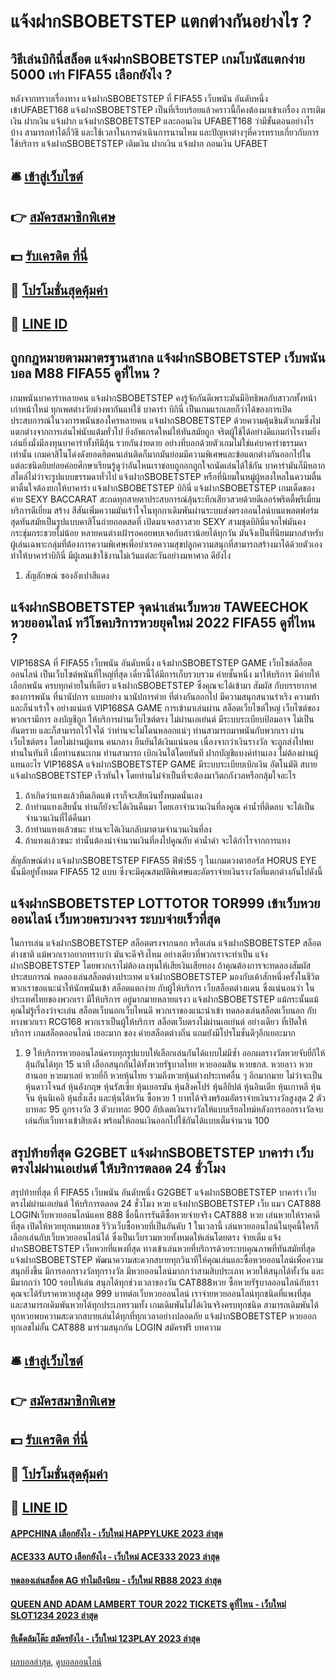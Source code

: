 # แจ้งฝากSBOBETSTEP แตกต่างกันอย่างไร ?
## วิธีเล่นบิกินี่สล็อต แจ้งฝากSBOBETSTEP เกมโบนัสแตกง่าย 5000 เท่า FIFA55 เลือกยังไง ?
หลังจากทราบเรื่องทาง แจ้งฝากSBOBETSTEP ที่ FIFA55 เว็บพนัน อันดับหนึ่ง เข้าUFABET168 แจ้งฝากSBOBETSTEP เป็นที่เรียบร้อยแล้วคราวนี้ก็คงต้องมาเข้าเกรื่อง การเติมเงิน ฝากเงิน แจ้งฝาก แจ้งฝากSBOBETSTEP และถอนเงิน UFABET168 ว่ามีขั้นตอนอย่างไรบ้าง สามารถทำได้กี่วิธี และใช้เวลาในการดำเนินการนานไหม และปัญหาต่างๆที่ควรทราบเกี่ยวกับการใช้บริการ แจ้งฝากSBOBETSTEP เติมเงิน ฝากเงิน แจ้งฝาก ถอนเงิน UFABET

## 🛎 [เข้าสู่เว็บไซต์](https://bit.ly/3SdLNi2)
## 👉 [สมัครสมาชิกพิเศษ](https://bit.ly/3SdLNi2)
## 💵 [รับเครดิต ที่นี่](https://bit.ly/3dyRKHj)
## 👑 [โปรโมชั่นสุดคุ้มค่า](https://bit.ly/3dyRKHj)
## 📱 [LINE ID](https://bit.ly/3dyRKHj)

## ถูกกฎหมายตามมาตรฐานสากล แจ้งฝากSBOBETSTEP เว็บพนันบอล M88 FIFA55 ดูที่ไหน ?
เกมพนันบาคาร่าหลายคน แจ้งฝากSBOBETSTEP คงรู้จักกันดีเพราะมันมีอิทธิพลกับสาวกทั้งหน้าเก่าหน้าใหม่ ทุกเพศต่างวัยต่างพากันแห่ใช้ บาคาร่า บิกินี่ เป็นเกมแรกเลยก็ว่าได้ของการเปิดประสบการณ์ในวงการพนันของใครหลายคน แจ้งฝากSBOBETSTEP ด้วยความคุ้นชินตัวเกมซึ่งไม่แตกต่างจากการเล่นไพ่นับแต้มทั่วไป ยิ่งอัพเกรดใหม่ให้ทันสมัยถูก จริตผู้ใช้ได้อย่างดีแถมกำไรงามยิ่งเล่นยิ่งมั่งมีลงทุนบาคาร่าทั้งทีมีลุ้น รวยกันง่ายดาย อย่างที่บอกด้วยตัวเกมไม่ใช่แค่บาคาร่าธรรมดาเท่านั้น เกมคาสิโนโด่งดังยอดฮิตคนเล่นติดก็มากมันย่อมมีความพิเศษและข้อแตกต่างกันออกไปในแต่ละชนิดยิบย่อยค่อยศึกษาเรียนรู้ดูว่าอันไหนเราชอบถูกอกถูกใจถนัดเล่นได้ใช้กัน บาคาร่ามันก็มีหลากสไตล์ไม่ว่าจะรูปแบบธรรมดาทั่วไป แจ้งฝากSBOBETSTEP หรือที่นิยมในหมู่ผู้หลงใหลในความตื่นตาตื่นใจต้องยกให้บาคาร่า แจ้งฝากSBOBETSTEP บิกินี่ แจ้งฝากSBOBETSTEP เกมเด็ดของค่าย SEXY BACCARAT สะกดทุกสายตาประสบการณ์ลุ้นระทึกเสียวสวยด้วยดีเลอร์พริตตี้พรีเมี่ยมบริการดีเยี่ยม สร้าง สีสันเพิ่มความมันเร้าใจในทุกกาเดิมพันผ่านระบบส่งตรงออนไลน์บนแพลตฟอร์มสุดทันสมัยเป็นรูปแบบคาสิโนถ่ายถอดสดที่ เปิดมาเจอสาวสวย SEXY สวมชุดบิกินี่แจกไพ่มันคงกระชุ่มกระชวยไม่น้อย หลายคนต่างเฝ้ารอคอยพบเจอกับสาวน้อยได้ทุกวัน มันจึงเป็นที่นิยมมากสำหรับผู้เล่นเฉพาะกลุ่มที่ต้องการความพิเศษเพื่อบำเรอความสุขปลูกความสนุกที่สามารถสร้างมาได้ด้วยตัวเองทำให้บาคาร่าบิกินี่ มีผู้เลนเข้าใช้งานไม่เว้นแต่ละวันอย่างมหาศาล ดียังไง
1. สัญลักษณ์ ซองอังเปาสีแดง

## แจ้งฝากSBOBETSTEP จุดน่าเล่นเว็บหวย TAWEECHOK หวยออนไลน์ ทวีโชคบริการหวยยุคใหม่ 2022 FIFA55 ดูที่ไหน ?
VIP168SA ที่ FIFA55 เว็บพนัน อันดับหนึ่ง แจ้งฝากSBOBETSTEP GAME เว็บไซต์สล็อตออนไลน์ เป็นเว็บไซต์พนันที่ใหญ่ที่สุด เดี๋ยวนี้ได้มีการเก็บรวบรวม ค่ายชั้นหนึ่ง มาให้บริการ มีค่ายให้เลือกพนัน ครบทุกค่ายในที่เดียว แจ้งฝากSBOBETSTEP ซึ่งคุณจะได้เข้ามา สัมผัส กับบรรยากาศ ของการพนัน ที่นานัปการ แบบอย่าง นานัปการค่าย ที่ต่างกันออกไป มีความสนุกสนานร่าเริง ความท้า และก็น่าเร้าใจ อย่างแน่แท้ VIP168SA GAME การเข้ามาเล่นผ่าน สล็อตเว็บไซต์ใหญ่ เว็บไซต์ของพวกเรามีการ ลงบัญชีถูก ให้บริการผ่านเว็บไซต์ตรง ไม่ผ่านเอเย่นต์ มีระบบระเบียบป้อมอาจ ไม่เป็นอันตราย และก็สามารถไว้ใจได้ ว่าท่านจะไม่โดนหลอกแน่ๆ ท่านสามารถมาพนันกับพวกเรา ผ่านเว็บไซต์ตรง โดยไม่ผ่านผู้แทน คนกลาง ยืนยันได้เงินแน่นอน เนื่องจากว่าเงินรางวัล จะถูกส่งไปพบท่านในทันที เมื่อท่านชนะเกม ท่านสามารถ เบิกเงินได้โดยทันที ฝากบัญชีแบงค์ท่านเอง ไม่ต้องผ่านผู้แทนอะไร VIP168SA แจ้งฝากSBOBETSTEP GAME มีระบบระเบียบเบิกเงิน อัตโนมัติ สบาย แจ้งฝากSBOBETSTEP เร็วทันใจ โดยท่านไม่จำเป็นที่จะต้องมาวิตกกังวลหรือกลุ้มใจอะไร
1. ถ้าเกิดว่าแทงแล้วทีมเกิดแพ้ เราก็จะเสียเงินทั้งหมดนั่นเอง
2. ถ้าท่านแทงเสียนั้น ท่านก็ยังจะได้เงินคืนมา โดยเอาจำนวนเงินที่ลงคูณ ค่าน้ำที่ติดลบ จะได้เป็นจำนวนเงินที่ได้คืนมา
3. ถ้าท่านแทงแล้วชนะ ท่านจะได้เงินกลับมาตามจำนวนเงินที่ลง
4. ถ้าแทงแล้วชนะ ท่านั้นต้องนำจำนวนเงินที่ลงไปคูณกับ ค่าน้ำดำ จะได้กำไรจากการแทง

สัญลักษณ์ต่าง แจ้งฝากSBOBETSTEP FIFA55 ฟีฟ่า55 ๆ ในเกมดวงตาฮอรัส HORUS EYE นั้นมีอยู่ทั้งหมด FIFA55 12 แบบ ซึ่งจะมีคุณสมบัติพิเศษและอัตราจ่ายเงินรางวัลที่แตกต่างกันไปดังนี้

## แจ้งฝากSBOBETSTEP LOTTOTOR TOR999 เข้าเว็บหวยออนไลน์ เว็บหวยครบวงจร ระบบจ่ายเร็วที่สุด
ในการเล่น แจ้งฝากSBOBETSTEP สล็อตตรงจากนอก หรือเล่น แจ้งฝากSBOBETSTEP สล็อตต่างชาติ แม้พวกเราอยากทราบว่า มันจะดีจริงไหม อย่างเดียวที่พวกเราจะทำเป็น แจ้งฝากSBOBETSTEP โดยพวกเราไม่ต้องลงทุนให้เสียเงินเสียทอง ถ้าคุณต้องการจะทดลองสัมผัสประสบการณ์ ทดลองเล่นสล็อตต่างประเทศ แจ้งฝากSBOBETSTEP มองกับเค้าสักหนึ่งครั้งในชีวิต พวกเราขอแนะนำให้นักพนันเข้า สล็อตแตกง่าย กับผู้ให้บริการ เว็บสล็อตต่างแดน ซึ่งแน่นอนว่า ในประเทศไทยของพวกเรา มีให้บริการ อยู่มากมายหลายแรงว แจ้งฝากSBOBETSTEP แม้กระนั้นแม้คุณไม่รู้เรื่องว่าจะเล่น สล็อตเว็บนอกเว็บไหนดี พวกเราของแนะนำเข้า ทดลองเล่นสล็อตเว็บนอก กับทางพวกเรา RCG168 พวกเราเป็นผู้ให้บริการ สล็อตเว็บตรงไม่ผ่านเอเย่นต์ อย่างเดียว ที่เปิดให้บริการ เกมสล็อตออนไลน์ เยอะมาก ของ ค่ายสล็อตต่างถิ่น แถมยังมีโปรโมชั่นดีๆอีกเยอะมาก
1. 9 ให้บริการหวยออนไลน์ครบทุกรูปแบบให้เลือกเล่นกันได้แบบไม่มีซ้ำ ออกผลรางวัลหวยจับยี่กีให้ลุ้นกันได้ทุก 15 นาที เลือกสนุกกันได้ทั้งหวยรัฐบาลไทย หวยออมสิน หวยธกส. หวยลาว หวยฮานอย หวยมาเลย์ หวยยี่กี หวยหุ้นไทย รวมถึงหวยหุ้นต่างประเทศอื่น ๆ อีกมากมาย ไม่ว่าจะเป็นหุ้นดาวโจนส์ หุ้นอังกฤษ หุ้นรัสเซีย หุ้นเยอรมัน หุ้นสิงคโปร์ หุ้นอียิปต์ หุ้นอินเดีย หุ้นเกาหลี หุ้นจีน หุ้นนิเคอิ หุ้นฮั่งเส็ง และหุ้นไต้หวัน ซื้อหวย 1 บาทได้จริงพร้อมอัตราจ่ายเงินรางวัลสูงสุด 2 ตัวบาทละ 95 ถูกรางวัล 3 ตัวบาทละ 900 อัปเดตเงินรางวัลให้แบบเรียลไทม์หลังการออกรางวัลจบ เล่นกับเว็บทางเข้าสิบเด้ง พร้อมให้ถอนเงินออกไปใช้กันได้แบบเต็มจำนวน 100

## สรุปท้ายที่สุด G2GBET แจ้งฝากSBOBETSTEP บาคาร่า เว็บตรงไม่ผ่านเอเย่นต์ ให้บริการตลอด 24 ชั่วโมง
สรุปท้ายที่สุด ที่ FIFA55 เว็บพนัน อันดับหนึ่ง G2GBET แจ้งฝากSBOBETSTEP บาคาร่า เว็บตรงไม่ผ่านเอเย่นต์ ให้บริการตลอด 24 ชั่วโมง หวย แจ้งฝากSBOBETSTEP เว็บ แมว CAT888 LOGINเว็บหวยออนไลน์แคท 888 ชื่อนี้การรันตีซื้อหวยจ่ายจริง CAT888 หวย เล่นหวยให้ราคาดีที่สุด เปิดให้หวยทุกหมายเลข รีวิวเว็บซื้อหวยที่เป็นอันดับ 1 ในเวลานี้ เล่นหวยออนไลน์ในยุคนี้ใครก็เลือกเล่นกับเว็บหวยออนไลน์ได้ ซึ่งเป็นเว็บรวมหวยทั้งหมดให้เล่นโดยตรง จ่ายเต็ม แจ้งฝากSBOBETSTEP เว็บหวยที่แพงที่สุด ทางเข้าเล่นหวยที่บริการด้วยระบบคุณภาพที่ทันสมัยที่สุด แจ้งฝากSBOBETSTEP พัฒนาความสะดวกสบายทุกวินาทีให้คุณเล่นและซื้อหวยออนไลน์เพื่อความสนุกยิ่งขึ้น มีการออกรางวัลทุกรางวัล มีหวยออนไลน์มากกว่าสามสิบประเภท หวยให้สนุกได้ทั้งวัน และมีมากกว่า 100 รอบให้เล่น สนุกได้ทุกช่วงเวลาของวัน CAT888หวย ซื้อหวยรัฐบาลออนไลน์กับเราคุณจะได้รับราคาหวยสูงสุด 999 บาทต่อเว็บหวยออนไลน์ เราจ่ายหวยออนไลน์ทุกชนิดที่แพงที่สุด และสามารถเดิมพันหวยได้ทุกประเภทรวมทั้ง เกมเดิมพันไม่ได้เงินจริงครบทุกชนิด สามารถเดิมพันได้ทุกหวยพบความสะดวกสบายเล่นได้ทุกที่ทุกเวลาอย่างปลอดภัย แจ้งฝากSBOBETSTEP หวยออกทุกเลขไม่อั้น CAT888 มาร่วมสนุกกัน LOGIN สมัครฟรี
บทความ

## 🛎 [เข้าสู่เว็บไซต์](https://bit.ly/3SdLNi2)
## 👉 [สมัครสมาชิกพิเศษ](https://bit.ly/3SdLNi2)
## 💵 [รับเครดิต ที่นี่](https://bit.ly/3dyRKHj)
## 👑 [โปรโมชั่นสุดคุ้มค่า](https://bit.ly/3dyRKHj)
## 📱 [LINE ID](https://bit.ly/3dyRKHj)

#### [APPCHINA เลือกยังไง - เว็บใหม่ HAPPYLUKE 2023 ล่าสุด](https://atom.io/themes/appchina%20เลือกยังไง%20-%20เว็บใหม่%20happyluke%202023%20ล่าสุด)
#### [ACE333 AUTO เลือกยังไง - เว็บใหม่ ACE333 2023 ล่าสุด](https://atom.io/themes/ace333%20auto%20เลือกยังไง%20-%20เว็บใหม่%20ace333%202023%20ล่าสุด)
#### [ทดลองเล่นสล็อต AG ทำไมถึงนิยม - เว็บใหม่ RB88 2023 ล่าสุด](https://atom.io/themes/ทดลองเล่นสล็อต%20ag%20ทำไมถึงนิยม%20-%20เว็บใหม่%20rb88%202023%20ล่าสุด)
#### [QUEEN AND ADAM LAMBERT TOUR 2022 TICKETS ดูที่ไหน - เว็บใหม่ SLOT1234 2023 ล่าสุด](https://atom.io/themes/queen%20and%20adam%20lambert%20tour%202022%20tickets%20ดูที่ไหน%20-%20เว็บใหม่%20slot1234%202023%20ล่าสุด)
#### [ทีเด็ดล้มโต๊ะ สมัครยังไง - เว็บใหม่ 123PLAY 2023 ล่าสุด](https://atom.io/themes/ทีเด็ดล้มโต๊ะ%20สมัครยังไง%20-%20เว็บใหม่%20123play%202023%20ล่าสุด)

[ผลบอลล่าสุด](https://siamsport.tv "ผลบอลล่าสุด"), [ดูบอลออนไลน์](https://siamsport.tv/ดูบอลสด "ดูบอลออนไลน์")